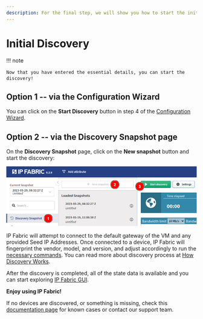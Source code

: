 ```yaml
---
description: For the final step, we will show you how to start the initial discovery through a couple of steps.
---
```


# Initial Discovery

!!! note

    Now that you have entered the essential details, you can start the discovery!

## Option 1 -- via the Configuration Wizard

You can click on the **Start Discovery** button in step 4 of the [Configuration Wizard](04-configuration_wizard.md).

## Option 2 -- via the Discovery Snapshot page

On the **Discovery Snapshot** page, click on the **New snapshot** button and
start the discovery:

![Start discovery](start_discovery.png)

IP Fabric will attempt to connect to the default gateway of the VM and any
provided Seed IP Addresses. Once connected to a device, IP Fabric will
fingerprint the vendor, model, and version, and adjust accordingly to run
the [necessary commands](https://matrix.ipfabric.io). You can read more about
discovery process
at [How Discovery Works](../Overview/How_Discovery_Works/CLI_discovery.md).

After the discovery is completed, all of the state data is available and you can
start exploring [IP Fabric GUI](../../IP_Fabric_GUI/discovery_snapshot.md).

**Enjoy using IP Fabric!**

If no devices are discovered, or something is missing, check
this [documentation page](../Overview/How_Discovery_Works/common_problems/no-devices-discovered.md)
for known cases or contact our support team.
